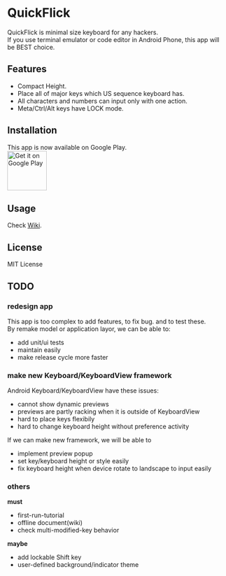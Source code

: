 # QuickFlick

QuickFlick is minimal size keyboard for any hackers.  
If you use terminal emulator or code editor in Android Phone, this app will be BEST choice.

## Features
* Compact Height.
* Place all of major keys which US sequence keyboard has.
* All characters and numbers can input only with one action.
* Meta/Ctrl/Alt keys have LOCK mode.

## Installation
This app is now available on Google Play.  
<a href='https://play.google.com/store/apps/details?id=com.rkbk60.quickflick&pcampaignid=MKT-Other-global-all-co-prtnr-py-PartBadge-Mar2515-1'><img alt='Get it on Google Play' src='https://play.google.com/intl/en_us/badges/images/generic/en_badge_web_generic.png' height='90px' style='max-width=100%;'/></a>

## Usage
Check [Wiki](https://github.com/rkbk60/QuickFlick/wiki/).

## License
MIT License

## TODO
### redesign app
This app is too complex to add features, to fix bug. and to test these.  
By remake model or application layor, we can be able to:
* add unit/ui tests
* maintain easily
* make release cycle more faster

### make new Keyboard/KeyboardView framework
Android Keyboard/KeyboardView have these issues:
* cannot show dynamic previews
* previews are partly racking when it is outside of KeyboardView
* hard to place keys flexibily
* hard to change keyboard height without preference activity

If we can make new framework, we will be able to
* implement preview popup
* set key/keyboard height or style easily
* fix keyboard height when device rotate to landscape to input easily

### others
**must**
* first-run-tutorial
* offline document(wiki)
* check multi-modified-key behavior

**maybe**
* add lockable Shift key
* user-defined background/indicator theme
